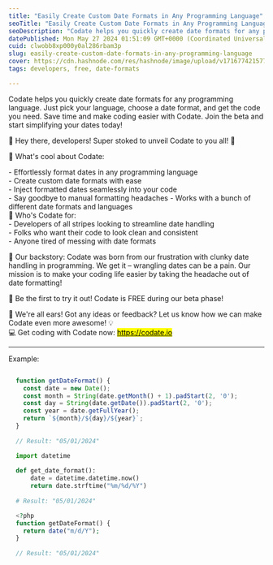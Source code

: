 ```yaml
---
title: "Easily Create Custom Date Formats in Any Programming Language"
seoTitle: "Easily Create Custom Date Formats in Any Programming Language"
seoDescription: "Codate helps you quickly create date formats for any programming language. Just pick your language, choose a date format, and get the code you need. Save ti"
datePublished: Mon May 27 2024 01:51:09 GMT+0000 (Coordinated Universal Time)
cuid: clwobb8xp000y0al286rbam3p
slug: easily-create-custom-date-formats-in-any-programming-language
cover: https://cdn.hashnode.com/res/hashnode/image/upload/v1716774215774/9d388abd-1b7f-4e9f-987d-18af0579e2cf.avif
tags: developers, free, date-formats

---
```


Codate helps you quickly create date formats for any programming language. Just pick your language, choose a date format, and get the code you need. Save time and make coding easier with Codate. Join the beta and start simplifying your dates today!

👋 Hey there, developers! Super stoked to unveil Codate to you all! 🚀

🔑 What's cool about Codate:

\- Effortlessly format dates in any programming language  
\- Create custom date formats with ease  
\- Inject formatted dates seamlessly into your code  
\- Say goodbye to manual formatting headaches - Works with a bunch of different date formats and languages  
🎯 Who's Codate for:  
\- Developers of all stripes looking to streamline date handling  
\- Folks who want their code to look clean and consistent  
\- Anyone tired of messing with date formats

📖 Our backstory: Codate was born from our frustration with clunky date handling in programming. We get it – wrangling dates can be a pain. Our mission is to make your coding life easier by taking the headache out of date formatting!

🎉 Be the first to try it out! Codate is FREE during our beta phase!

🙌 We're all ears! Got any ideas or feedback? Let us know how we can make Codate even more awesome! 💡  
💻 Get coding with Codate now: [<mark>https://codate.io</mark>](https://codate.io/)

---

Example:

```javascript

  function getDateFormat() {
    const date = new Date();
    const month = String(date.getMonth() + 1).padStart(2, '0');
    const day = String(date.getDate()).padStart(2, '0');
    const year = date.getFullYear();
    return `${month}/${day}/${year}`;
  }
  
  // Result: "05/01/2024"
```

```python
  import datetime
  
  def get_date_format():
      date = datetime.datetime.now()
      return date.strftime("%m/%d/%Y")
  
  # Result: "05/01/2024"
```

```php
  <?php
  function getDateFormat() {
    return date("m/d/Y");
  }
  
  // Result: "05/01/2024"
```